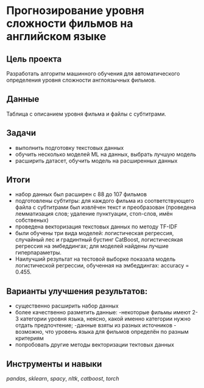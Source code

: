 # Прогнозирование уровня сложности фильмов на английском языке


## Цель проекта

Разработать алгоритм машинного обучения для автоматического определения уровня сложности англоязычных фильмов.

## Данные

Таблица с описанием уровня фильма и файлы с субтитрами.

## Задачи

- выполнить подготовку текстовых данных
- обучить несколько моделей ML на данных, выбрать лучшую модель
- расширить датасет, обучить модель на расширенных данных

## Итоги

- набор данных был расширен с 88 до 107 фильмов
- подготовлены субтитры: для каждого фильма из соответствующего файла с субтитрами был извлёчен текст и преобразован (проведена лемматизация слов; удаление пунктуации, стоп-слов, имён собственых)
- проведена векторизация текстовых данных по методу TF-IDF
- были обучены три вида моделей: логистическая регрессия, случайный лес и градинтный бустинг CatBoost, логистичесякая регрессия на эмбеддингах; для моделей найдены лучшие гиперпараметры.
- Наилучший результат на тестовой выборке показала модель логистической регрессии, обученная на эмбеддингах: accuracy = 0.455.

## Варианты улучшения результатов:

- существенно расширить набор данных
- более качественно разметить данные:
	-некоторые фильмы имеют 2-3 категории уровня языка, неясно, какой именно категории нужно отдать предпочтение;
	-данные взяты из разных источников - возможно, что уровень языка для фильмов определён по разным критериям
- попробовать другие методы векторизации тектовых данных

## Инструменты и навыки

*pandas*, *sklearn*, *spacy*, *nltk*, *catboost*, *torch* 
